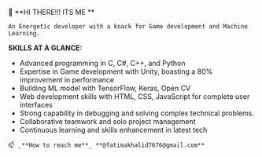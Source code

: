 👋  **HI THERE!!! ITS ME **

    An Energetic developer with a knack for Game development and Machine Learning.

   **SKILLS AT A GLANCE:**
   - Advanced programming in C, C#, C++, and Python
   -  Expertise in Game development with Unity, boasting a 80% improvement in performance
   -   Building ML model with TensorFlow, Keras, Open CV
   -   Web development skills with HTML, CSS, JavaScript for complete user interfaces
   -   Strong capability in debugging and solving complex technical problems.
   -   Collaborative teamwork and solo project management
   -   Continuous learning and skills enhancement in latest tech

    📫 _**How to reach me**_ **@fatimakhalid7676@gmail.com**
<!---
fatimakhlid/fatimakhlid is a ✨ special ✨ repository because its `README.md` (this file) appears on your GitHub profile.
You can click the Preview link to take a look at your changes.
--->
